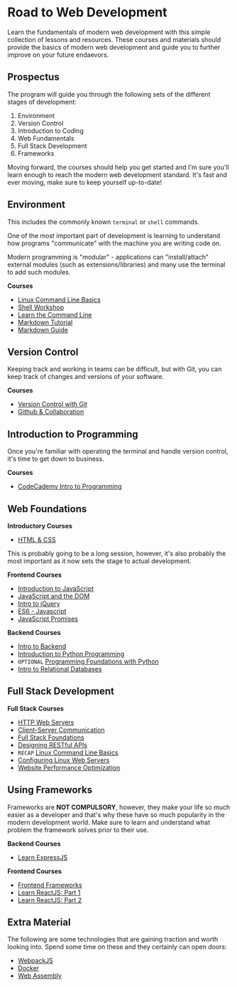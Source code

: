 # Road to Web Development

Learn the fundamentals of modern web development with this simple collection of lessons and resources. These courses and materials should provide the basics of modern web development and guide you to further improve on your future endaevors.

## Prospectus

The program will guide you through the following sets of the different stages of development:

1. Environment
2. Version Control
3. Introduction to Coding
4. Web Fundamentals
5. Full Stack Development
6. Frameworks

Moving forward, the courses should help you get started and I'm sure you'll learn enough to reach the modern web development standard. It's fast and ever moving, make sure to keep yourself up-to-date!

## Environment

This includes the commonly known `terminal` or `shell` commands.

One of the most important part of development is learning to understand how programs "communicate" with the machine you are writing code on.

Modern programming is "modular" - applications can "install/attach" external modules (such as extensions/libraries) and many use the terminal to add such modules.

**Courses**

- [Linux Command Line Basics](https://www.udacity.com/course/linux-command-line-basics--ud595)
- [Shell Workshop](https://www.udacity.com/course/shell-workshop--ud206)
- [Learn the Command Line](https://www.codecademy.com/learn/learn-the-command-line)
- [Markdown Tutorial](https://www.markdowntutorial.com/)
- [Markdown Guide](https://www.markdownguide.org/getting-started)

## Version Control

Keeping track and working in teams can be difficult, but with Git, you can keep track of changes and versions of your software.

**Courses**

- [Version Control with Git](https://www.udacity.com/course/version-control-with-git--ud123)
- [Github & Collaboration](https://www.udacity.com/course/github-collaboration--ud456)

## Introduction to Programming

Once you're familiar with operating the terminal and handle version control, it's time to get down to business.

**Courses**

- [CodeCademy Intro to Programming](https://www.codecademy.com/courses/welcome-to-codecademy/lessons/welcome-to-codecademy/)

## Web Foundations

**Introductory Courses**

- [HTML & CSS](https://www.codecademy.com/catalog/language/html-css)

This is probably going to be a long session, however, it's also probably the most important as it now sets the stage to actual development.

**Frontend Courses**

- [Introduction to JavaScript](https://www.udacity.com/course/intro-to-javascript--ud803)
- [JavaScript and the DOM](https://www.udacity.com/course/javascript-and-the-dom--ud117)
- [Intro to jQuery](https://www.udacity.com/course/intro-to-jquery--ud245)
- [ES6 - Javascript](https://www.udacity.com/course/es6-javascript-improved--ud356)
- [JavaScript Promises](https://www.udacity.com/course/javascript-promises--ud898)

**Backend Courses**

- [Intro to Backend](https://www.udacity.com/course/intro-to-backend--ud171)
- [Introduction to Python Programming](https://www.udacity.com/course/introduction-to-python--ud1110)
- `OPTIONAL` [Programming Foundations with Python](https://www.udacity.com/course/programming-foundations-with-python--ud036)
- [Intro to Relational Databases](https://www.udacity.com/course/intro-to-relational-databases--ud197)

## Full Stack Development

**Full Stack Courses**

- [HTTP Web Servers](https://www.udacity.com/course/http-web-servers--ud303)
- [Client-Server Communication](https://www.udacity.com/course/client-server-communication--ud897)
- [Full Stack  Foundations](https://www.udacity.com/course/full-stack-foundations--ud088)
- [Designing RESTful APIs](https://www.udacity.com/course/designing-restful-apis--ud388)
- `RECAP` [Linux Command Line Basics](https://www.udacity.com/course/linux-command-line-basics--ud595)
- [Configuring Linux Web Servers](https://www.udacity.com/course/configuring-linux-web-servers--ud299)
- [Website Performance Optimization](https://www.udacity.com/course/website-performance-optimization--ud884)

## Using Frameworks

Frameworks are **NOT COMPULSORY**, however, they make your life so much easier as a developer and that's why these have so much popularity in the modern development world. Make sure to learn and understand what problem the framework solves prior to their use.

**Backend Courses**

- [Learn ExpressJS](https://www.codecademy.com/learn/learn-express)

**Frontend Courses**

- [Frontend Frameworks](https://www.udacity.com/course/front-end-frameworks--ud894)
- [Learn ReactJS: Part 1](https://www.codecademy.com/learn/react-101)
- [Learn ReactJS: Part 2](https://www.codecademy.com/learn/react-102)

## Extra Material

The following are some technologies that are gaining traction and worth looking into. Spend some time on these and they certainly can open doors:

- [WebpackJS](https://webpack.js.org/)
- [Docker](https://www.docker.com/)
- [Web Assembly](https://webassembly.org/)